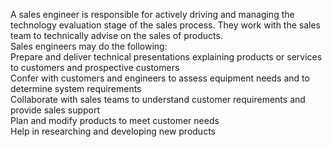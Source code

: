 A sales engineer is responsible for actively driving and managing the technology evaluation stage of the sales process. They work with the sales team to technically advise on the sales of products.  
Sales engineers may do the following:  
Prepare and deliver technical presentations explaining products or services to customers and prospective customers  
Confer with customers and engineers to assess equipment needs and to determine system requirements  
Collaborate with sales teams to understand customer requirements and provide sales support  
Plan and modify products to meet customer needs  
Help in researching and developing new products